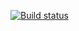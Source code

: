 [![Build status](https://ci.appveyor.com/api/projects/status/dk5gs1t3dfbs7cje/branch/main?svg=true)](https://ci.appveyor.com/project/Ollessia/dz-1-2api-ci/branch/main)